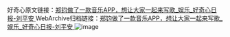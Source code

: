好奇心原文链接：[郑钧做了一款音乐APP，想让大家一起来写歌_娱乐_好奇心日报-刘平安 ](https://www.qdaily.com/articles/10384.html)
WebArchive归档链接：[郑钧做了一款音乐APP，想让大家一起来写歌_娱乐_好奇心日报-刘平安 ](http://web.archive.org/web/20190623160238/https://www.qdaily.com/articles/10384.html)
![image](http://ww3.sinaimg.cn/large/007d5XDply1g3vwiweosaj30u0195ndc)